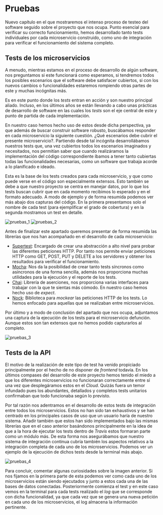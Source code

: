 # Pruebas

Nuevo capítulo en el que mostraremos el intenso proceso de testeo del software seguido sobre el proyecto que nos ocupa. Punto esencial para verificar su correcto funcionamiento, hemos desarrollado tanto tests individuales por cada microservicio construido, como uno de integración para verificar el funcionamiento del sistema completo.

## Tests de los microservicios

A menudo, mientras estamos en el proceso de desarrollo de algún software, nos preguntamos si este funcionará como esperamos, si tendremos todos los posibles escenarios que el software debe satisfacer cubiertos, si con los nuevos cambios o funcionalidades estaremos rompiendo otras partes de este y muchas incógnitas más.

Es en este punto donde los *tests* entran en acción y son nuestro principal aliado. Incluso, en los últimos años se están llevando a cabo unas prácticas de desarrollo de software en las cuales los *tests* son el eje central de este y punto de partida de cada implementación.

En nuestro caso hemos hecho uso de estos desde dicha perspectiva, ya que además de buscar construir software robusto, buscábamos responder en cada microservicio la siguiente cuestión. ¿Qué escenarios debe cubrir el presente microservicio?. Partiendo desde tal incógnita desarrollábamos nuestros tests que, una vez cubiertos todos los escenarios imaginados y necesitados, nos permitían saber que cuando realizáramos la implementación del código correspondiente íbamos a tener tanto cubiertas todas las funcionalidades necesarias, como un software que trabaja acorde a lo planificado e ideado.

Esta es la base de los tests creados para cada microservicio, y que como puede verse en el código son especialmente extensos. Esto también se debe a que nuestro proyecto se centra en manejar datos, por lo que los tests buscan cubrir que en cada momento recibimos lo esperado y en el formato adecuado. A modo de ejemplo y de forma resumida podemos ver más abajo dos capturas del código. En la primera presentamos solo el nombre de cada test (para ejemplificar el grado de cobertura) y en la segunda mostramos un test en detalle.

![pruebas_1](../imagenes/pruebas/pruebas_1.png)
![pruebas_2](../imagenes/pruebas/pruebas_2.png)

Antes de finalizar este apartado queremos presentar de forma resumida las librerías que nos han acompañado en el desarrollo de cada microservicio:

- [Supertest](https://www.npmjs.com/package/supertest): Encargado de crear una abstracción a alto nivel para probar las diferentes peticiones HTTP. Por tanto nos permite enviar peticiones HTTP como GET, POST, PUT y DELETE a los servidores y obtener los resultados para verificar el funcionamiento.
- [Mocha](https://www.npmjs.com/package/mocha): Nos da la posibilidad de crear tanto tests síncronos como asíncronos de una forma sencilla, además nos proporciona muchas utilidades para la ejecución y el reporte de los tests. 
- [Chai](https://www.npmjs.com/package/chai): Librería de aserciones, nos proporciona varias interfaces para trabajar con la que te sientas más cómodo. En nuestro caso hemos hecho uso de *expect*.
- [Nock](https://www.npmjs.com/package/nock): Biblioteca para *mockear* las peticiones HTTP de los tests. Lo hemos enfocado para aquellas que se realizaban entre microservicios.

Por último y a modo de conclusión del apartado que nos ocupa, adjuntamos una captura de la ejecución de los tests para el microservicio defunción. Aunque estos son tan extensos que no hemos podido capturarlos al completo.

![pruebas_3](../imagenes/pruebas/pruebas_3.png)

## Tests de la API

El motivo de la realización de este tipo de test ha venido propiciado principalmente por el hecho de no disponer de *frontend* todavía. En los últimos compases del desarrollo de este proyecto hemos tenido el miedo a que los diferentes microservicios no funcionaran correctamente entre sí una vez que desplegáramos estos en el *Cloud*. Quizás fuera un temor infundado pues los abundantes, detallados y completos tests unitarios confirmaban que todo funcionaba según lo previsto.

Por tal razón nos adentramos en el desarrollo de estos tests de integración entre todos los microservicios. Estos no han sido tan exhaustivos y se han centrado en los principales casos de uso que un usuario haría de nuestro sistema. Añadir también que estos han sido implementados bajo las mismas librerías que en el caso anterior basándonos principalmente en la idea de que a la hora de ejecutar los tests dentro de *Travis* estos formaran parte como un módulo más. De esta forma nos asegurábamos que nuestro sistema de integración continua cubría también los aspectos relativos a la integración completa de cada uno de los microservicios. Podemos ver un ejemplo de la ejecución de dichos tests desde la terminal más abajo.

![pruebas_4](../imagenes/pruebas/pruebas_4.png)

Para concluir, comentar algunas curiosidades sobre la imagen anterior. Si nos fijamos en la primera parte de esta podemos ver como cada uno de los microservicios están siendo ejecutados y junto a estos cada una de las bases de datos conectadas. Posteriormente comienza el test y en este caso vemos en la terminal para cada tests realizado el *log* que se corresponde con dicha funcionalidad, ya que cada vez que se genera una nueva petición en cada uno de los microservicios, el log almacena la información pertinente.


